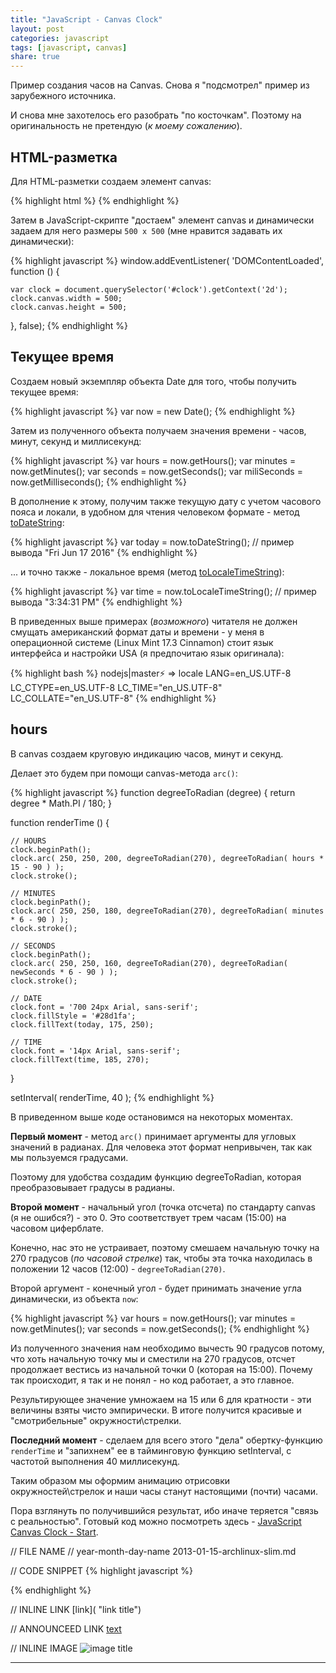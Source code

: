 ```yaml
---
title: "JavaScript - Canvas Clock"
layout: post
categories: javascript
tags: [javascript, canvas]
share: true
---
```


Пример создания часов на Canvas. Снова я "подсмотрел" пример из зарубежного источника.

И снова мне захотелось его разобрать "по косточкам". Поэтому на оригинальность не претендую (*к моему сожалению*).

## HTML-разметка

Для HTML-разметки создаем элемент canvas:

{% highlight html %}
<canvas id="clock" class="clock"></canvas>
{% endhighlight %}

Затем в JavaScript-скрипте "достаем" элемент canvas и динамически задаем для него размеры `500 x 500` (мне нравится задавать их динамически):

{% highlight javascript %}
window.addEventListener( 'DOMContentLoaded', function () {

    var clock = document.querySelector('#clock').getContext('2d');
    clock.canvas.width = 500;
    clock.canvas.height = 500;

}, false);
{% endhighlight %}

## Текущее время

Создаем новый экземпляр объекта Date для того, чтобы получить текущее время:

{% highlight javascript %}
var now = new Date();
{% endhighlight %}

Затем из полученного объекта получаем значения времени - часов, минут, секунд и миллисекунд:

{% highlight javascript %}
var hours = now.getHours();
var minutes = now.getMinutes();
var seconds = now.getSeconds();
var miliSeconds = now.getMilliseconds();
{% endhighlight %}

В дополнение к этому, получим также текущую дату с учетом часового пояса и локали, в удобном для чтения человеком формате - метод [toDateString][2]:

{% highlight javascript %}
var today = now.toDateString();
// пример вывода
"Fri Jun 17 2016"
{% endhighlight %}

... и точно также - локальное время (метод [toLocaleTimeString][3]):

{% highlight javascript %}
var time = now.toLocaleTimeString();
// пример вывода
"3:34:31 PM"
{% endhighlight %}

В приведенных выше примерах (*возможного*) читателя не должен смущать американский формат даты и времени - у меня в операционной системе (Linux Mint 17.3 Cinnamon) стоит язык интерфейса и настройки USA (я предпочитаю язык оригинала):

{% highlight bash %}
nodejs|master⚡ ⇒ locale
LANG=en_US.UTF-8
LC_CTYPE=en_US.UTF-8
LC_TIME="en_US.UTF-8"
LC_COLLATE="en_US.UTF-8"
{% endhighlight %}

## hours

В canvas создаем круговую индикацию часов, минут и секунд.

Делает это будем при помощи canvas-метода `arc()`:

{% highlight javascript %}
function degreeToRadian (degree) {
    return degree * Math.PI / 180;
}

function renderTime () {

    // HOURS
    clock.beginPath();
    clock.arc( 250, 250, 200, degreeToRadian(270), degreeToRadian( hours * 15 - 90 ) );
    clock.stroke();

    // MINUTES
    clock.beginPath();
    clock.arc( 250, 250, 180, degreeToRadian(270), degreeToRadian( minutes * 6 - 90 ) );
    clock.stroke();

    // SECONDS
    clock.beginPath();
    clock.arc( 250, 250, 160, degreeToRadian(270), degreeToRadian( newSeconds * 6 - 90 ) );
    clock.stroke();

    // DATE
    clock.font = '700 24px Arial, sans-serif';
    clock.fillStyle = '#28d1fa';
    clock.fillText(today, 175, 250);

    // TIME
    clock.font = '14px Arial, sans-serif';
    clock.fillText(time, 185, 270);

}

setInterval( renderTime, 40 );
{% endhighlight %}

В приведенном выше коде остановимся на некоторых моментах.

**Первый момент** - метод `arc()` принимает аргументы для угловых значений в радианах. Для человека этот формат непривычен, так как мы пользуемся градусами.

Поэтому для удобства создадим функцию degreeToRadian, которая преобразовывает градусы в радианы.

**Второй момент** - начальный угол (точка отсчета) по стандарту canvas (я не ошибся?) - это 0. Это соответствует трем часам (15:00) на часовом циферблате.

Конечно, нас это не устраивает, поэтому смешаем начальную точку на 270 градусов (*по часовой стрелке*) так, чтобы эта точка находилась в положении 12 часов (12:00) - `degreeToRadian(270)`.

Второй аргумент - конечный угол - будет принимать значение угла динамически, из объекта `now`:

{% highlight javascript %}
var hours = now.getHours();
var minutes = now.getMinutes();
var seconds = now.getSeconds();
{% endhighlight %}

Из полученного значения нам необходимо вычесть 90 градусов потому, что хоть начальную точку мы и сместили на 270 градусов, отсчет продолжает вестись из начальной точки 0 (которая на 15:00). Почему так происходит, я так и не понял - но код работает, а это главное.

Результирующее значение умножаем на 15 или 6 для кратности - эти величины взяты чисто эмпирически. В итоге получится красивые и "смотрибельные" окружности\стрелки.

**Последний момент** - сделаем для всего этого "дела" обертку-функцию `renderTime` и "запихнем" ее в тайминговую функцию setInterval, с частотой выполнения 40 миллисекунд.

Таким образом мы оформим анимацию отрисовки окружностей\стрелок и наши часы станут настоящими (почти) часами.

Пора взглянуть по получившийся результат, ибо иначе теряется "связь с реальностью". Готовый код можно посмотреть здесь - [JavaScript Canvas Clock - Start][1].









// FILE NAME
// year-month-day-name
2013-01-15-archlinux-slim.md

// CODE SNIPPET
{% highlight javascript %}

{% endhighlight %}

// INLINE LINK
[link]( "link title")

// ANNOUNCEED LINK
[text][1]

// INLINE IMAGE
![image title]({{site.url}}/images/uploads/2015/08/images/image.jpg "image alt") 

***
[1]: // "JavaScript Canvas Clock - Start"
[2]: // "toDateString"
[3]: // "toLocaleTimeString"
